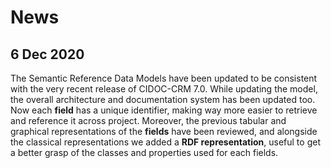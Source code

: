 # News


## 6 Dec 2020 

The Semantic Reference Data Models have been updated to be consistent with the very recent release of CIDOC-CRM 7.0. While updating the model, the overall architecture and documentation system has been updated too. Now each **field** has a unique identifier, making way more easier to retrieve and reference it across project. Moreover, the previous tabular and graphical representations of the **fields** have been reviewed, and alongside the classical representations we added a **RDF representation**, useful to get a better grasp of the classes and properties used for each fields.